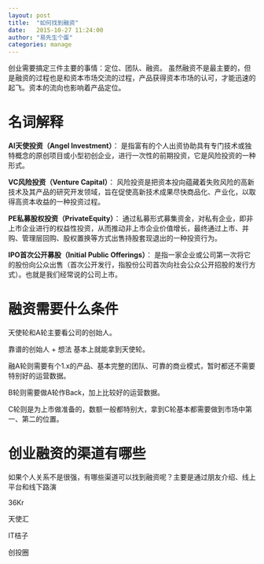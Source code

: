```yaml
---
layout: post
title:  "如何找到融资"
date:   2015-10-27 11:24:00
author: "易先生个蛋"
categories: manage
---
```


创业需要搞定三件主要的事情：定位、团队、融资。
虽然融资不是最主要的，但是融资的过程也是和资本市场交流的过程，产品获得资本市场的认可，才能迅速的起飞。资本的流向也影响着产品定位。

# 名词解释
__AI天使投资（Angel Investment）__：
是指富有的个人出资协助具有专门技术或独特概念的原创项目或小型初创企业，进行一次性的前期投资，它是风险投资的一种形式。

__VC风险投资（Venture Capital）__：
风险投资是把资本投向蕴藏着失败风险的高新技术及其产品的研究开发领域，旨在促使高新技术成果尽快商品化、产业化，以取得高资本收益的一种投资过程。

__PE私募股权投资（PrivateEquity）__：
通过私募形式募集资金，对私有企业，即非上市企业进行的权益性投资，从而推动非上市企业价值增长，最终通过上市、并购、管理层回购、股权置换等方式出售持股套现退出的一种投资行为。

__IPO首次公开募股（Initial Public Offerings）__：
是指一家企业或公司第一次将它的股份向公众出售（首次公开发行，指股份公司首次向社会公众公开招股的发行方式）。也就是我们经常说的公司上市。

# 融资需要什么条件
天使轮和A轮主要看公司的创始人。

靠谱的创始人 + 想法 基本上就能拿到天使轮。

融A轮则需要有个1.x的产品、基本完整的团队、可靠的商业模式，暂时都还不需要特别好的运营数据。

B轮则需要做A轮作Back，加上比较好的运营数据。

C轮则是为上市做准备的，数额一般都特别大，拿到C轮基本都需要做到市场中第一、第二的位置。

# 创业融资的渠道有哪些
如果个人关系不是很强，有哪些渠道可以找到融资呢？主要是通过朋友介绍、线上平台和线下路演


36Kr

天使汇

IT桔子

创投圈



